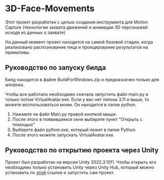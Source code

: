 # 3D-Face-Movements
<p>Этот проект разработан с целью создания инструмента для Motion Capture (технологии захвата движений и анимации 3D персонажей исходя из данных о захвате)</p>
На данный момент проект находится на самой базовой стадии, когда реализовано распознование лица и проецирование результатов на примитивы.

## Руководство по запуску билда
<p>Билд находится в файле BuildForWindows.zip и предназначен только для windows.</p>
<p>Чтобы все работало необходимо сначала запустить файл main.py и только потом VirtualAvatar.exe. 
Если у вас нет питона 3.11 и выше, то можете воспользоваться моим. Он находится в папке python.</p>

1. Нажмите на файл Main.py правой кнопкой мыши. 
2. После этого в появившемся окне выберите пункт "Открыть с помощью"
3. Выберете файл python.exe, который лежит в папке Python. 
4. После этого можете запускать VirtualAvatar.exe.

## Руководство по открытию проекта через Unity
Проект был разработан на версии Unity 2022.3.10f1.
Чтобы открыть его необходимо только установить Unity через Unity Hub, который можно установить по [этой](https://unity.com/download) ссылке и запустить сам проект.
